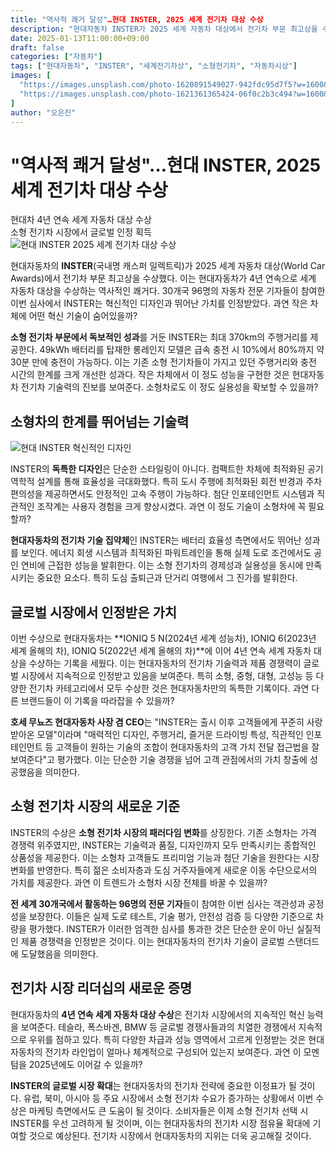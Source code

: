 ```yaml
---
title: "역사적 쾌거 달성"…현대 INSTER, 2025 세계 전기차 대상 수상
description: "현대자동차 INSTER가 2025 세계 자동차 대상에서 전기차 부문 최고상을 수상하며 소형 전기차 시장에서 글로벌 인정을 받았다."
date: 2025-01-13T11:00:00+09:00
draft: false
categories: ["자동차"]
tags: ["현대자동차", "INSTER", "세계전기차상", "소형전기차", "자동차시상"]
images: [
  "https://images.unsplash.com/photo-1620891549027-942fdc95d7f5?w=1600&h=900&fit=crop&q=95",
  "https://images.unsplash.com/photo-1621361365424-06f0c2b3c494?w=1600&h=900&fit=crop&q=95"
]
author: "오은진"
---
```


<h1>"역사적 쾌거 달성"…현대 INSTER, 2025 세계 전기차 대상 수상</h1>

<div class="vertical-bar-text">
현대차 4년 연속 세계 자동차 대상 수상<br>
소형 전기차 시장에서 글로벌 인정 획득
</div>

<img src="https://images.unsplash.com/photo-1620891549027-942fdc95d7f5?w=1600&h=900&fit=crop&q=95" alt="현대 INSTER 2025 세계 전기차 대상 수상"/>

현대자동차의 **INSTER**(국내명 캐스퍼 일렉트릭)가 2025 세계 자동차 대상(World Car Awards)에서 전기차 부문 최고상을 수상했다. 이는 현대자동차가 4년 연속으로 세계 자동차 대상을 수상하는 역사적인 쾌거다. 30개국 96명의 자동차 전문 기자들이 참여한 이번 심사에서 INSTER는 혁신적인 디자인과 뛰어난 가치를 인정받았다. 과연 작은 차체에 어떤 혁신 기술이 숨어있을까?

**소형 전기차 부문에서 독보적인 성과**를 거둔 INSTER는 최대 370km의 주행거리를 제공한다. 49kWh 배터리를 탑재한 롱레인지 모델은 급속 충전 시 10%에서 80%까지 약 30분 만에 충전이 가능하다. 이는 기존 소형 전기차들이 가지고 있던 주행거리와 충전 시간의 한계를 크게 개선한 성과다. 작은 차체에서 이 정도 성능을 구현한 것은 현대자동차 전기차 기술력의 진보를 보여준다. 소형차로도 이 정도 실용성을 확보할 수 있을까?

<h2>소형차의 한계를 뛰어넘는 기술력</h2>

<img src="https://images.unsplash.com/photo-1621361365424-06f0c2b3c494?w=1600&h=900&fit=crop&q=95" alt="현대 INSTER 혁신적인 디자인"/>

INSTER의 **독특한 디자인**은 단순한 스타일링이 아니다. 컴팩트한 차체에 최적화된 공기역학적 설계를 통해 효율성을 극대화했다. 특히 도시 주행에 최적화된 회전 반경과 주차 편의성을 제공하면서도 안정적인 고속 주행이 가능하다. 첨단 인포테인먼트 시스템과 직관적인 조작계는 사용자 경험을 크게 향상시켰다. 과연 이 정도 기술이 소형차에 꼭 필요할까?

**현대자동차의 전기차 기술 집약체**인 INSTER는 배터리 효율성 측면에서도 뛰어난 성과를 보인다. 에너지 회생 시스템과 최적화된 파워트레인을 통해 실제 도로 조건에서도 공인 연비에 근접한 성능을 발휘한다. 이는 소형 전기차의 경제성과 실용성을 동시에 만족시키는 중요한 요소다. 특히 도심 출퇴근과 단거리 여행에서 그 진가를 발휘한다.

<h2>글로벌 시장에서 인정받은 가치</h2>

이번 수상으로 현대자동차는 **IONIQ 5 N(2024년 세계 성능차), IONIQ 6(2023년 세계 올해의 차), IONIQ 5(2022년 세계 올해의 차)**에 이어 4년 연속 세계 자동차 대상을 수상하는 기록을 세웠다. 이는 현대자동차의 전기차 기술력과 제품 경쟁력이 글로벌 시장에서 지속적으로 인정받고 있음을 보여준다. 특히 소형, 중형, 대형, 고성능 등 다양한 전기차 카테고리에서 모두 수상한 것은 현대자동차만의 독특한 기록이다. 과연 다른 브랜드들이 이 기록을 따라잡을 수 있을까?

**호세 무뇨즈 현대자동차 사장 겸 CEO**는 "INSTER는 출시 이후 고객들에게 꾸준히 사랑받아온 모델"이라며 "매력적인 디자인, 주행거리, 즐거운 드라이빙 특성, 직관적인 인포테인먼트 등 고객들이 원하는 기술의 조합이 현대자동차의 고객 가치 전달 접근법을 잘 보여준다"고 평가했다. 이는 단순한 기술 경쟁을 넘어 고객 관점에서의 가치 창출에 성공했음을 의미한다.

<h2>소형 전기차 시장의 새로운 기준</h2>

INSTER의 수상은 **소형 전기차 시장의 패러다임 변화**를 상징한다. 기존 소형차는 가격 경쟁력 위주였지만, INSTER는 기술력과 품질, 디자인까지 모두 만족시키는 종합적인 상품성을 제공한다. 이는 소형차 고객들도 프리미엄 기능과 첨단 기술을 원한다는 시장 변화를 반영한다. 특히 젊은 소비자층과 도심 거주자들에게 새로운 이동 수단으로서의 가치를 제공한다. 과연 이 트렌드가 소형차 시장 전체를 바꿀 수 있을까?

**전 세계 30개국에서 활동하는 96명의 전문 기자**들이 참여한 이번 심사는 객관성과 공정성을 보장한다. 이들은 실제 도로 테스트, 기술 평가, 안전성 검증 등 다양한 기준으로 차량을 평가했다. INSTER가 이러한 엄격한 심사를 통과한 것은 단순한 운이 아닌 실질적인 제품 경쟁력을 인정받은 것이다. 이는 현대자동차의 전기차 기술이 글로벌 스탠더드에 도달했음을 의미한다.

<h2>전기차 시장 리더십의 새로운 증명</h2>

현대자동차의 **4년 연속 세계 자동차 대상 수상**은 전기차 시장에서의 지속적인 혁신 능력을 보여준다. 테슬라, 폭스바겐, BMW 등 글로벌 경쟁사들과의 치열한 경쟁에서 지속적으로 우위를 점하고 있다. 특히 다양한 차급과 성능 영역에서 고르게 인정받는 것은 현대자동차의 전기차 라인업이 얼마나 체계적으로 구성되어 있는지 보여준다. 과연 이 모멘텀을 2025년에도 이어갈 수 있을까?

**INSTER의 글로벌 시장 확대**는 현대자동차의 전기차 전략에 중요한 이정표가 될 것이다. 유럽, 북미, 아시아 등 주요 시장에서 소형 전기차 수요가 증가하는 상황에서 이번 수상은 마케팅 측면에서도 큰 도움이 될 것이다. 소비자들은 이제 소형 전기차 선택 시 INSTER를 우선 고려하게 될 것이며, 이는 현대자동차의 전기차 시장 점유율 확대에 기여할 것으로 예상된다. 전기차 시장에서 현대자동차의 지위는 더욱 공고해질 것이다. 
